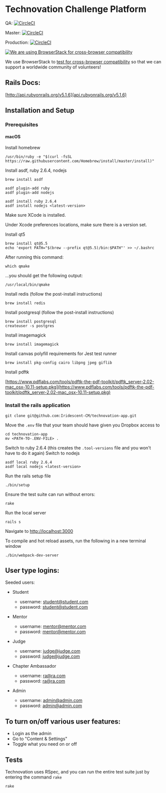 # Technovation Challenge Platform

QA: [![CircleCI](https://circleci.com/gh/Iridescent-CM/technovation-app/tree/qa.svg?style=svg&circle-token=2761348ab1cf794859c6cc40536654b342a8a9d1)](https://circleci.com/gh/Iridescent-CM/technovation-app/tree/qa)

Master: [![CircleCI](https://circleci.com/gh/Iridescent-CM/technovation-app/tree/master.svg?style=svg&circle-token=2761348ab1cf794859c6cc40536654b342a8a9d1)](https://circleci.com/gh/Iridescent-CM/technovation-app/tree/master)

Production: [![CircleCI](https://circleci.com/gh/Iridescent-CM/technovation-app/tree/production.svg?style=svg&circle-token=2761348ab1cf794859c6cc40536654b342a8a9d1)](https://circleci.com/gh/Iridescent-CM/technovation-app/tree/production)

[![We are using BrowserStack for cross-browser compatibility](https://s3.amazonaws.com/technovation-uploads-production/header-logo.png "BrowserStack")](https://www.browserstack.com/)

We use BrowserStack to [test for cross-browser compatibility](https://www.browserstack.com/) so that we can support a worldwide community of volunteers!

## Rails Docs:
[http://api.rubyonrails.org/v5.1.6](api.rubyonrails.org/v5.1.6)

## Installation and Setup

### Prerequisites

#### macOS

Install homebrew

```
/usr/bin/ruby -e "$(curl -fsSL https://raw.githubusercontent.com/Homebrew/install/master/install)"
```

Install asdf, ruby 2.6.4, nodejs <latest-version>

```
brew install asdf

asdf plugin-add ruby
asdf plugin-add nodejs

asdf install ruby 2.6.4
asdf install nodejs <latest-version>
```

Make sure XCode is installed.

Under Xcode preferences locations, make sure there is a version set.


Install qt5

```
brew install qt@5.5
echo 'export PATH="$(brew --prefix qt@5.5)/bin:$PATH"' >> ~/.bashrc
```

After running this command:

```
which qmake
```

...you should get the following output:
```
/usr/local/bin/qmake
```

Install redis  (follow the post-install instructions)

```
brew install redis
```

Install postgresql (follow the post-install instructions)

```
brew install postgresql
createuser -s postgres
```

Install imagemagick

```
brew install imagemagick
```

Install canvas polyfill requirements for Jest test runner

```
brew install pkg-config cairo libpng jpeg giflib
```

Install pdftk

[https://www.pdflabs.com/tools/pdftk-the-pdf-toolkit/pdftk_server-2.02-mac_osx-10.11-setup.pkg](https://www.pdflabs.com/tools/pdftk-the-pdf-toolkit/pdftk_server-2.02-mac_osx-10.11-setup.pkg)

### Install the rails application

```
git clone git@github.com:Iridescent-CM/technovation-app.git
```

Move the `.env` file that your team should have given you Dropbox access to

```
cd technovation-app
mv <PATH-TO-.ENV-FILE> .
```

Switch to ruby 2.6.4 (this creates the `.tool-versions` file and you won't have to do it again)
Switch to nodejs <latest-version>
```
asdf local ruby 2.6.4
asdf local nodejs <latest-version>
```

Run the rails setup file

```
./bin/setup
```

Ensure the test suite can run without errors:

```
rake
```

Run the local server

```
rails s
```

Navigate to [http://localhost:3000](http://localhost:3000)

To compile and hot reload assets, run the following in a new terminal window

```
./bin/webpack-dev-server
```

## User type logins:

Seeded users:

* Student
  * username: student@student.com
  * password: student@student.com

* Mentor
  * username: mentor@mentor.com
  * password: mentor@mentor.com

* Judge
  * username: judge@judge.com
  * password: judge@judge.com

* Chapter Ambassador
  * username: ra@ra.com
  * password: ra@ra.com

* Admin
  * username: admin@admin.com
  * password: admin@admin.com

## To turn on/off various user features:

  * Login as the admin
  * Go to "Content & Settings"
  * Toggle what you need on or off


## Tests

Technovation uses RSpec, and you can run the entire test suite just by entering the command `rake`

```
rake
```

